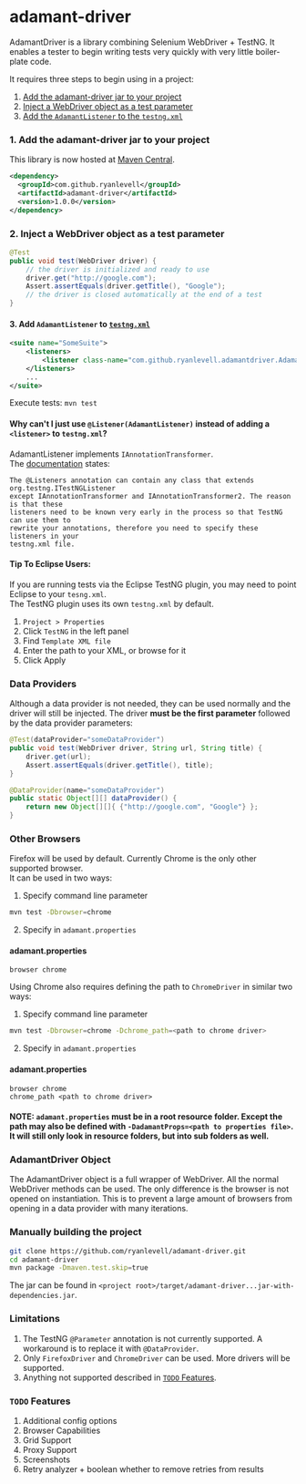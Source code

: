 # adamant-driver

AdamantDriver is a library combining Selenium WebDriver + TestNG. It enables a tester to begin writing tests very quickly with very little boiler-plate code.

It requires three steps to begin using in a project:

1. [Add the adamant-driver jar to your project](#add-jar)
2. [Inject a WebDriver object as a test parameter](#inject-wd)
3. [Add the ```AdamantListener``` to the ```testng.xml```](#add-list)

### 1. Add the adamant-driver jar to your project<a name="add-jar"></a>
This library is now hosted at [Maven Central](http://mvnrepository.com/artifact/com.github.ryanlevell/adamant-driver).
```xml
<dependency>
  <groupId>com.github.ryanlevell</groupId>
  <artifactId>adamant-driver</artifactId>
  <version>1.0.0</version>
</dependency>
```

### 2. Inject a WebDriver object as a test parameter<a name="inject-wd"></a>
```JAVA
@Test
public void test(WebDriver driver) {
    // the driver is initialized and ready to use
    driver.get("http://google.com");
    Assert.assertEquals(driver.getTitle(), "Google");
    // the driver is closed automatically at the end of a test
}
```

#### 3. Add ```AdamantListener``` to [```testng.xml```](http://testng.org/doc/documentation-main.html#testng-xml)<a name="add-list"></a>
```XML
<suite name="SomeSuite">
	<listeners>
		<listener class-name="com.github.ryanlevell.adamantdriver.AdamantListener" />
	</listeners>
	...
</suite>
```

Execute tests: ```mvn test```

#### Why can't I just use ```@Listener(AdamantListener)``` instead of adding a ```<listener>``` to ```testng.xml```?
AdamantListener implements ```IAnnotationTransformer```.  
The [documentation](http://testng.org/doc/documentation-main.html#listeners-testng-xml) states:
```
The @Listeners annotation can contain any class that extends org.testng.ITestNGListener
except IAnnotationTransformer and IAnnotationTransformer2. The reason is that these
listeners need to be known very early in the process so that TestNG can use them to
rewrite your annotations, therefore you need to specify these listeners in your
testng.xml file.
```

#### Tip To Eclipse Users:
If you are running tests via the Eclipse TestNG plugin, you may need to point Eclipse to your ```tesng.xml```.  
The TestNG plugin uses its own ```testng.xml``` by default.

1. ```Project > Properties```
2. Click ```TestNG``` in the left panel
3. Find ```Template XML file```
4. Enter the path to your XML, or browse for it
5. Click Apply

### Data Providers
Although a data provider is not needed, they can be used normally and the driver will still be injected. The driver **must be the first parameter** followed by the data provider parameters:

```JAVA
@Test(dataProvider="someDataProvider")
public void test(WebDriver driver, String url, String title) {
    driver.get(url);
    Assert.assertEquals(driver.getTitle(), title);
}

@DataProvider(name="someDataProvider")
public static Object[][] dataProvider() {
    return new Object[][]{ {"http://google.com", "Google"} };
}
```

### Other Browsers
Firefox will be used by default. Currently Chrome is the only other supported browser.  
It can be used in two ways:

1. Specify command line parameter
```bash
mvn test -Dbrowser=chrome
```
2. Specify in ```adamant.properties```
#### adamant.properties
```
browser chrome
```

Using Chrome also requires defining the path to ```ChromeDriver``` in similar two ways:
1. Specify command line parameter
```bash
mvn test -Dbrowser=chrome -Dchrome_path=<path to chrome driver>
```
2. Specify in ```adamant.properties```
#### adamant.properties
```
browser chrome
chrome_path <path to chrome driver>
```

#### NOTE: ```adamant.properties``` must be in a **root** resource folder. Except the path may also be defined with ```-DadamantProps=<path to properties file>```. It will still only look in resource folders, but into sub folders as well.

### AdamantDriver Object
The AdamantDriver object is a full wrapper of WebDriver. All the normal WebDriver methods can be used. The only difference is the browser is not opened on instantiation. This is to prevent a large amount of browsers from opening in a data provider with many iterations.

### Manually building the project
```bash
git clone https://github.com/ryanlevell/adamant-driver.git
cd adamant-driver
mvn package -Dmaven.test.skip=true
```
The jar can be found in ```<project root>/target/adamant-driver...jar-with-dependencies.jar```.

### Limitations
1. The TestNG ```@Parameter``` annotation is not currently supported. A workaround is to replace it with ```@DataProvider```.
2. Only ```FirefoxDriver``` and ```ChromeDriver``` can be used. More drivers will be supported.
3. Anything not supported described in [```TODO``` Features](#todo).


### ```TODO``` Features<a name="todo"></a>
1. Additional config options
2. Browser Capabilities
3. Grid Support
4. Proxy Support
5. Screenshots
6. Retry analyzer + boolean whether to remove retries from results
